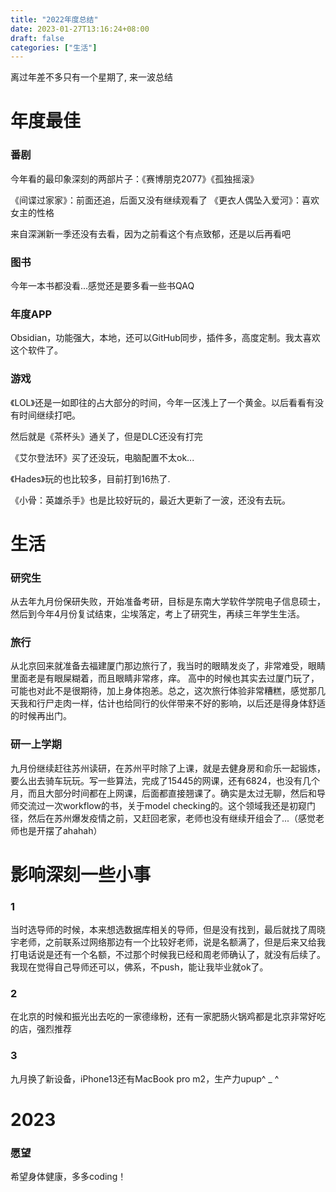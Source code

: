 ```yaml
---
title: "2022年度总结"
date: 2023-01-27T13:16:24+08:00
draft: false
categories: ["生活"]
---
```


离过年差不多只有一个星期了, 来一波总结

# 年度最佳

### 番剧
今年看的最印象深刻的两部片子：《赛博朋克2077》《孤独摇滚》

《间谍过家家》：前面还追，后面又没有继续观看了
《更衣人偶坠入爱河》：喜欢女主的性格

来自深渊新一季还没有去看，因为之前看这个有点致郁，还是以后再看吧

### 图书
今年一本书都没看...感觉还是要多看一些书QAQ

### 年度APP
Obsidian，功能强大，本地，还可以GitHub同步，插件多，高度定制。我太喜欢这个软件了。

### 游戏
《LOL》还是一如即往的占大部分的时间，今年一区浅上了一个黄金。以后看看有没有时间继续打吧。

然后就是《茶杯头》通关了，但是DLC还没有打完

《艾尔登法环》买了还没玩，电脑配置不太ok...

《Hades》玩的也比较多，目前打到16热了.

《小骨：英雄杀手》也是比较好玩的，最近大更新了一波，还没有去玩。


# 生活

### 研究生
从去年九月份保研失败，开始准备考研，目标是东南大学软件学院电子信息硕士，然后到今年4月份复试结束，尘埃落定，考上了研究生，再续三年学生生活。

### 旅行

从北京回来就准备去福建厦门那边旅行了，我当时的眼睛发炎了，非常难受，眼睛里面老是有眼屎糊着，而且眼睛非常疼，痒。
高中的时候也其实去过厦门玩了，可能也对此不是很期待，加上身体抱恙。总之，这次旅行体验非常糟糕，感觉那几天我和行尸走肉一样，估计也给同行的伙伴带来不好的影响，以后还是得身体舒适的时候再出门。

### 研一上学期

九月份继续赶往苏州读研，在苏州平时除了上课，就是去健身房和俞乐一起锻炼，要么出去骑车玩玩。写一些算法，完成了15445的网课，还有6824，也没有几个月，而且大部分时间都在上网课，后面都直接翘课了。确实是太过无聊，然后和导师交流过一次workflow的书，关于model checking的。这个领域我还是初窥门径，然后在苏州爆发疫情之前，又赶回老家，老师也没有继续开组会了...（感觉老师也是开摆了ahahah）

# 影响深刻一些小事

### 1
当时选导师的时候，本来想选数据库相关的导师，但是没有找到，最后就找了周晓宇老师，之前联系过网络那边有一个比较好老师，说是名额满了，但是后来又给我打电话说是还有一个名额，不过那个时候我已经和周老师确认了，就没有后续了。我现在觉得自己导师还可以，佛系，不push，能让我毕业就ok了。


### 2
在北京的时候和振光出去吃的一家德缘粉，还有一家肥肠火锅鸡都是北京非常好吃的店，强烈推荐

### 3
九月换了新设备，iPhone13还有MacBook pro m2，生产力upup^ _ ^

# 2023

### 愿望

希望身体健康，多多coding！






